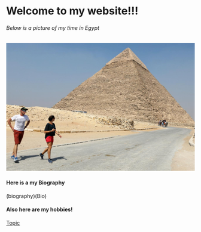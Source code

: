 # Welcome to my website!!!
###### Below is a picture of my time in Egypt

![my time in Egypt](Egypt.jpg)

#### Here is a my Biography
(biography)(Bio)

#### Also here are my hobbies!
[Topic](topic)
